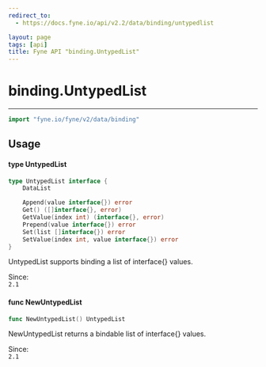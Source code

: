 ```yaml
---
redirect_to:
  - https://docs.fyne.io/api/v2.2/data/binding/untypedlist

layout: page
tags: [api]
title: Fyne API "binding.UntypedList"
---
```



# binding.UntypedList
---
```go
import "fyne.io/fyne/v2/data/binding"
```

## Usage

#### type UntypedList

```go
type UntypedList interface {
	DataList

	Append(value interface{}) error
	Get() ([]interface{}, error)
	GetValue(index int) (interface{}, error)
	Prepend(value interface{}) error
	Set(list []interface{}) error
	SetValue(index int, value interface{}) error
}
```

UntypedList supports binding a list of interface{} values.


<div class="since">Since: <code>
2.1</code></div>

#### func  NewUntypedList

```go
func NewUntypedList() UntypedList
```
NewUntypedList returns a bindable list of interface{} values.


<div class="since">Since: <code>
2.1</code></div>
